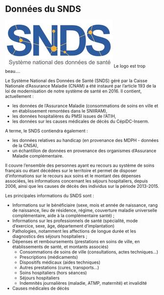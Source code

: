 # Données du SNDS
<!-- SPDX-License-Identifier: MPL-2.0 -->

![le SNDS](../images/logo/logoSNDS.jpg)
Le logo est trop beau....

Le Système National des Données de Santé (SNDS) géré par la Caisse Nationale d’Assurance Maladie (CNAM) a été instauré par l’article 193 de la loi de modernisation de notre système de santé en 2016. Il contient, actuellement :

- les données de l’Assurance Maladie (consommations de soins en ville et en établissement remontées dans le SNIIRAM),
- les données hospitalières du PMSI issues de l’ATIH, 
- les données sur les causes médicales de décès du CépiDC-Inserm.

A terme, le SNDS contiendra également :

- les données relatives au handicap (en provenance des MDPH - données de la CNSA),
- un échantillon de données en provenance des organismes d’Assurance Maladie complémentaire.



Il couvre l’ensemble des personnes ayant eu recours au système de soins français ou étant décédées sur le territoire et permet de disposer d’informations sur le recours aux soins et le montant des dépenses associées, les informations concernant les séjours hospitaliers, depuis 2006, ainsi que les causes de décès des individus sur la période 2013-2015.

Les principales informations du SNDS sont :

- Informations sur le bénéficiaire (sexe, mois et année de naissance, rang de naissance, lieu de résidence, régime, couverture maladie universelle complémentaire, aide à la complémentaire santé) ;
- Informations sur les professionnels de santé (spécialité, mode d’exercice, sexe, âge, département d’implantation)
- Pathologies, notamment les affections de longue durée et les diagnostics des séjours hospitaliers ;
- Dépenses et remboursements (prestations en soins de ville, en établissements de santé, et montants associés)
	- Consommations de soins de ville (consultations, actes techniques…)
	- Prescriptions (médicaments)
	- Dispositifs médicaux (aides techniques)
	- Autres prestations (cures, transports…)
	- Soins hospitaliers (hors séances)
	- Séjours hospitaliers
	- Indemnités journalières (maladie, ATMP, maternité) et invalidité
- Causes médicales de décès